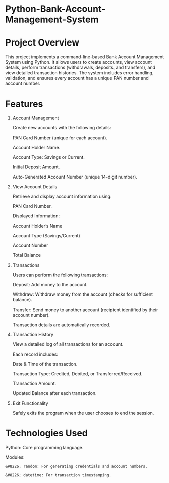 # Python-Bank-Account-Management-System

# Project Overview
This project implements a command-line-based Bank Account Management System using Python. It allows users to create accounts, view account details, perform transactions (withdrawals, deposits, and transfers), and view detailed transaction histories. The system includes error handling, validation, and ensures every account has a unique PAN number and account number.

# Features

1. Account Management

   Create new accounts with the following details:

   PAN Card Number (unique for each account).

   Account Holder Name.

   Account Type: Savings or Current.

   Initial Deposit Amount.

   Auto-Generated Account Number (unique 14-digit number).

2. View Account Details

   Retrieve and display account information using:

   PAN Card Number.

   Displayed Information:

   Account Holder’s Name

   Account Type (Savings/Current)

   Account Number

   Total Balance

3. Transactions

   Users can perform the following transactions:

   Deposit: Add money to the account.

   Withdraw: Withdraw money from the account (checks for sufficient balance).

   Transfer: Send money to another account (recipient identified by their account number).

   Transaction details are automatically recorded.

4. Transaction History

   View a detailed log of all transactions for an account.

   Each record includes:

   Date & Time of the transaction.

   Transaction Type: Credited, Debited, or Transferred/Received.

   Transaction Amount.

   Updated Balance after each transaction.

5. Exit Functionality

   Safely exits the program when the user chooses to end the session.

# Technologies Used

Python: Core programming language.

Modules:
   
    &#8226; random: For generating credentials and account numbers.
   
    &#8226; datetime: For transaction timestamping.


